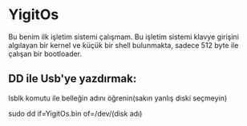 # YigitOs
Bu benim ilk işletim sistemi çalışmam. Bu işletim sistemi klavye girişini algılayan bir kernel ve küçük bir shell bulunmakta, sadece 512 byte ile çalışan bir bootloader.

## DD ile Usb'ye yazdırmak:

lsblk komutu ile belleğin adını öğrenin(sakın yanlış diski seçmeyin)

sudo dd if=YigitOs.bin of=/dev/(disk adı)
